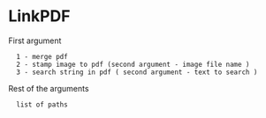 # LinkPDF

First argument

      1 - merge pdf
      2 - stamp image to pdf (second argument - image file name )
      3 - search string in pdf ( second argument - text to search )
      
Rest of the arguments

      list of paths
      
      
